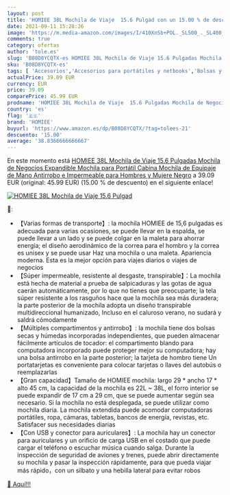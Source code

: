 ```yaml
---
layout: post
title: 'HOMIEE 38L Mochila de Viaje  15.6 Pulgad con un 15.00 % de descuento'
date: 2021-09-11 15:28:26
image: 'https://m.media-amazon.com/images/I/410XnSb+POL._SL500_._SL400_.jpg'
comments: true
category: ofertas
author: 'tole.es'
slug: 'B08D8YCQTX-es HOMIEE 38L Mochila de Viaje 15.6 Pulgadas Mochila de...'
sku: 'B08D8YCQTX-es'
tags: [ 'Accesorios','Accesorios para portátiles y netbooks','Bolsas y fundas para portátiles y netbooks','Informática','Mochilas para portátiles y netbooks','homiee','mochila', ]
actualPrice: 39.09 EUR
currency: EUR
price: 39.09
comparePrice: 45.99 EUR
prodname: 'HOMIEE 38L Mochila de Viaje  15.6 Pulgadas Mochila de Negocios Expandible  Mochila para Portátil  Cabina Mochila de Equipaje de Mano Antirrobo e Impermeable para Hombres y Mujere  Negro'
country: 'es'
flag: '🇪🇸'
brand: 'HOMIEE'
buyurl: 'https://www.amazon.es/dp/B08D8YCQTX/?tag=tolees-21'
descuento: '15.00'
average: '38.8366666666667'
---
```


En este momento está [HOMIEE 38L Mochila de Viaje  15.6 Pulgadas Mochila de Negocios Expandible  Mochila para Portátil  Cabina Mochila de Equipaje de Mano Antirrobo e Impermeable para Hombres y Mujere  Negro](https://www.amazon.es/dp/B08D8YCQTX/?tag=tolees-21) a 39.09 EUR (original: 45.99 EUR) (15.00 %  de descuento) en el siguiente enlace!

[![HOMIEE 38L Mochila de Viaje  15.6 Pulgad](https://m.media-amazon.com/images/I/410XnSb+POL._SL500_._SL400_.jpg)](https://www.amazon.es/dp/B08D8YCQTX/?tag=tolees-21)

🔎:

- 【Varias formas de transporte】: la mochila HOMIEE de 15,6 pulgadas es adecuada para varias ocasiones, se puede llevar en la espalda, se puede llevar a un lado y se puede colgar en la maleta para ahorrar energía; el diseño aerodinámico de la correa para el hombro y la correa es unisex y se puede usar Haz una mochila o una maleta. Apariencia moderna. Esta es la mejor opción para viajes diarios o viajes de negocios
- 【Súper impermeable, resistente al desgaste, transpirable】：La mochila está hecha de material a prueba de salpicaduras y las gotas de agua caerán automáticamente, por lo que no tienes que preocuparte; la tela súper resistente a los rasguños hace que la mochila sea más duradera; la parte posterior de la mochila adopta un diseño transpirable multidireccional humanizado, Incluso en el caluroso verano, no sudará y saldrá cómodamente
- 【Múltiples compartimentos y antirrobo】: la mochila tiene dos bolsas secas y húmedas incorporadas independientes, que pueden almacenar fácilmente artículos de tocador: el compartimento blando para computadora incorporado puede proteger mejor su computadora; hay una bolsa antirrobo en la parte posterior; la tarjeta de hombro tiene Un portatarjetas es conveniente para colocar tarjetas o llaves del autobús o reemplazarlas
- 【Gran capacidad】Tamaño de HOMIEE mochila: largo 29 * ancho 17 * alto 45 cm, la capacidad de la mochila es 22L ~ 38L, el forro interior se puede expandir de 17 cm a 29 cm, que se puede aumentar según sea necesario. Si la mochila no está desplegada, se puede utilizar como mochila diaria. La mochila extendida puede acomodar computadoras portátiles, ropa, cámaras, tabletas, bancos de energía, revistas, etc. Satisfacer sus necesidades diarias
- 【Con USB y conector para auriculares】: La mochila hay un conector para auriculares y un orificio de carga USB en el costado que puede cargar el teléfono o escuchar música cuando salga. Durante la inspección de seguridad de aviones y trenes, puede abrir directamente su mochila y pasar la inspección rápidamente, para que pueda viajar más rápido，con un silbato y una hebilla lateral para evitar robos

[🛒 Aquí!!!](https://www.amazon.es/dp/B08D8YCQTX/?tag=tolees-21)

